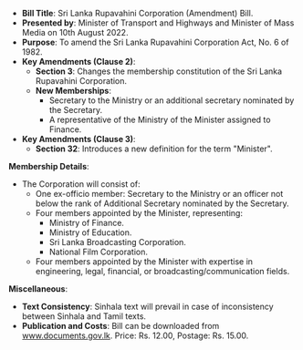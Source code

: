 - **Bill Title**: Sri Lanka Rupavahini Corporation (Amendment) Bill.
- **Presented by**: Minister of Transport and Highways and Minister of Mass Media on 10th August 2022.
- **Purpose**: To amend the Sri Lanka Rupavahini Corporation Act, No. 6 of 1982.
- **Key Amendments (Clause 2)**:
  - **Section 3**: Changes the membership constitution of the Sri Lanka Rupavahini Corporation.
  - **New Memberships**:
    - Secretary to the Ministry or an additional secretary nominated by the Secretary.
    - A representative of the Ministry of the Minister assigned to Finance.
- **Key Amendments (Clause 3)**:
  - **Section 32**: Introduces a new definition for the term "Minister".
  
**Membership Details**:
- The Corporation will consist of:
  - One ex-officio member: Secretary to the Ministry or an officer not below the rank of Additional Secretary nominated by the Secretary.
  - Four members appointed by the Minister, representing:
    - Ministry of Finance.
    - Ministry of Education.
    - Sri Lanka Broadcasting Corporation.
    - National Film Corporation.
  - Four members appointed by the Minister with expertise in engineering, legal, financial, or broadcasting/communication fields.

**Miscellaneous**:
- **Text Consistency**: Sinhala text will prevail in case of inconsistency between Sinhala and Tamil texts.
- **Publication and Costs**: Bill can be downloaded from www.documents.gov.lk. Price: Rs. 12.00, Postage: Rs. 15.00.